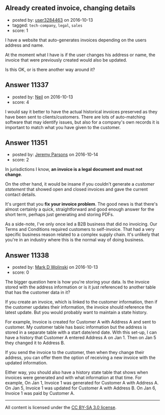 ## Already created invoice, changing details

- posted by: [user3284463](https://stackexchange.com/users/3982995/user3284463) on 2016-10-13
- tagged: `tech-company`, `legal`, `sales`
- score: 1

<p>I have a website that auto-generates invoices depending on the users address and name. </p>

<p>At the moment what I have is if the user changes his address or name, the invoice that were previously created would also be updated. </p>

<p>Is this OK, or is there another way around it?</p>



## Answer 11337

- posted by: [Neil](https://stackexchange.com/users/2711480/neil) on 2016-10-13
- score: 4

<p>I would say it better to have the actual historical invoices preserved as they have been sent to clients/customers. There are lots of auto-matching software that may identify issues, but also for a company's own records it is important to match what you have given to the customer. </p>



## Answer 11351

- posted by: [Jeremy Parsons](https://stackexchange.com/users/497810/jeremy-parsons) on 2016-10-14
- score: 2

<p>In jurisdictions I know, <strong>an invoice is a legal document and must not change</strong>. </p>

<p>On the other hand, it would be insane if you couldn't generate a <em>customer statement</em> that showed open and closed invoices and gave the current contact details.</p>

<p>It's urgent that you <strong>fix your invoice problem</strong>. The good news is that there's almost certainly a quick, straightforward and good enough answer for the short term, perhaps just generating and storing PDFs.</p>

<p>As a side-note, I've only once led a B2B business that did no invoicing. Our Terms and Conditions required customers to self-invoice. That had a very specific business reason related to a complex supply chain. It's unlikely that you're in an industry where this is the normal way of doing business.</p>



## Answer 11338

- posted by: [Mark D Wolinski](https://stackexchange.com/users/9304012/mark-d-wolinski) on 2016-10-13
- score: 0

<p>The bigger question here is how you're storing your data.  Is the invoice stored with the address information or is it just referenced to another table that has the customer data in it?</p>

<p>If you create an invoice, which is linked to the customer information, then if the customer updates their information, the invoice should reference the latest update.  But you would probably want to maintain a state history.</p>

<p>For example, Invoice is created for Customer A with Address A and sent to customer.  My customer table has basic information but the address is stored in a separate table with a start date/end date.  With this set-up, I can have a history that Customer A entered Address A on Jan 1.  Then on Jan 5 they changed it to Address B.</p>

<p>If you send the invoice to the customer, then when they change their address, you can offer them the option of receiving a new invoice with the updated information.</p>

<p>Either way, you should also have a history state table that shows when invoices were generated and with what information at that time.  For example, On Jan 1, Invoice 1 was generated for Customer A with Address A.  On Jan 5, Invoice 1 was updated for Customer A with Address B.  On Jan 6, Invoice 1 was paid by Customer A.</p>




---

All content is licensed under the [CC BY-SA 3.0 license](https://creativecommons.org/licenses/by-sa/3.0/).
